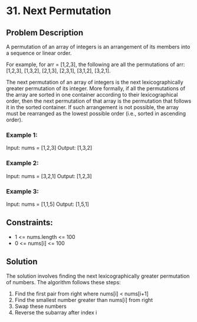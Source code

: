 # 31. Next Permutation

## Problem Description

A permutation of an array of integers is an arrangement of its members into a sequence or linear order.

For example, for arr = [1,2,3], the following are all the permutations of arr: [1,2,3], [1,3,2], [2,1,3], [2,3,1], [3,1,2], [3,2,1].

The next permutation of an array of integers is the next lexicographically greater permutation of its integer. More formally, if all the permutations of the array are sorted in one container according to their lexicographical order, then the next permutation of that array is the permutation that follows it in the sorted container. If such arrangement is not possible, the array must be rearranged as the lowest possible order (i.e., sorted in ascending order).

### Example 1:
Input: nums = [1,2,3]
Output: [1,3,2]

### Example 2:
Input: nums = [3,2,1]
Output: [1,2,3]

### Example 3:
Input: nums = [1,1,5]
Output: [1,5,1]

## Constraints:
- 1 <= nums.length <= 100
- 0 <= nums[i] <= 100

## Solution
The solution involves finding the next lexicographically greater permutation of numbers. The algorithm follows these steps:
1. Find the first pair from right where nums[i] < nums[i+1]
2. Find the smallest number greater than nums[i] from right
3. Swap these numbers
4. Reverse the subarray after index i 